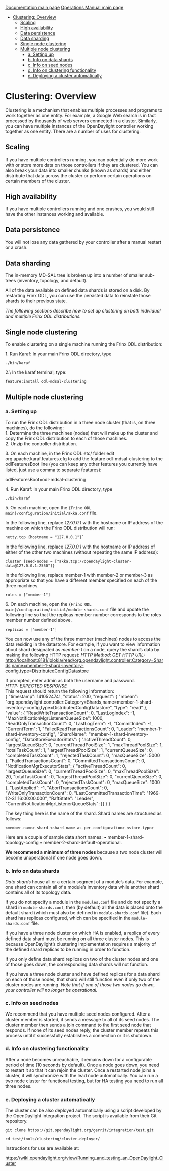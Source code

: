 [Documentation main page](https://frinxio.github.io/Frinx-docs/)
[Operations Manual main page](https://frinxio.github.io/Frinx-docs/FRINX_ODL_Distribution/Boron/operations_manual.html)
<!-- TOC -->

- [Clustering: Overview](#clustering-overview)
    - [Scaling](#scaling)
    - [High availability](#high-availability)
    - [Data persistence](#data-persistence)
    - [Data sharding](#data-sharding)
    - [Single node clustering](#single-node-clustering)
    - [Multiple node clustering](#multiple-node-clustering)
        - [a. Setting up](#a-setting-up)
        - [b. Info on data shards](#b-info-on-data-shards)
        - [c. Info on seed nodes](#c-info-on-seed-nodes)
        - [d. Info on clustering functionality](#d-info-on-clustering-functionality)
        - [e. Deploying a cluster automatically](#e-deploying-a-cluster-automatically)

<!-- /TOC -->
# Clustering: Overview
Clustering is a mechanism that enables multiple processes and programs to work together as one entity. For example, a Google Web search is in fact processed by thousands of web servers connected in a cluster. Similarly, you can have multiple instances of the OpenDaylight controller working together as one entity. There are a number of uses for clustering:

## Scaling  
If you have multiple controllers running, you can potentially do more work with or store more data on those controllers if they are clustered. You can also break your data into smaller chunks (known as shards) and either distribute that data across the cluster or perform certain operations on certain members of the cluster.

## High availability  
If you have multiple controllers running and one crashes, you would still have the other instances working and available.

## Data persistence  
You will not lose any data gathered by your controller after a manual restart or a crash. 

## Data sharding  
The in-memory MD-SAL tree is broken up into a number of smaller sub-trees (inventory, topology, and default).

All of the data available on defined data shards is stored on a disk. By restarting Frinx ODL, you can use the persisted data to reinstate those shards to their previous state.

*The following sections describe how to set up clustering on both individual and multiple Frinx ODL distributions.*

## Single node clustering  
To enable clustering on a single machine running the Frinx ODL distribution:  

1\. Run Karaf: In your main Frinx ODL directory, type  

    ./bin/karaf  

2.\ In the karaf terminal, type:

    feature:install odl-mdsal-clustering

## Multiple node clustering  
### a. Setting up  
To run the Frinx ODL distribution in a three node cluster (that is, on three machines), do the following:  
1\. Determine the three machines (nodes) that will make up the cluster and copy the Frinx ODL distribution to each of those machines.  
2\. Unzip the controller distribution.  
 
3\. On each machine, in the Frinx ODL etc/ folder edit org.apache.karaf.features.cfg to add the feature odl-mdsal-clustering to the odlFeaturesBoot line (you can keep any other features you currently have listed, just use a comma to separate features):

odlFeaturesBoot=odl-mdsal-clustering

4\. Run Karaf: In your main Frinx ODL directory, type

    ./bin/karaf  

5\. On each machine, open the `{Frinx ODL main}/configuration/initial/akka.conf` file.

In the following line, replace *127.0.0.1* with the hostname or IP address of the machine on which the Frinx ODL distribution will run:

    netty.tcp {hostname = "127.0.0.1"}`

In the following line, replace *127.0.0.1* with the hostname or IP address of either of the other two machines (without repeating the same IP address):

    cluster {seed-nodes = ["akka.tcp://opendaylight-cluster-data@127.0.0.1:2550"]}

In the following line, replace member-1 with member-2 or member-3 as appropriate so that you have a different member specified on each of the three machines.  

    roles = ["member-1"]  

6\. On each machine, open the `{Frinx ODL main}/configuration/initial/module-shards.conf` file and update the following line so that the replicas member number corresponds to the roles member number defined above.

    replicas = ["member-1"]

You can now use any of the three member (machines) nodes to access the data residing in the datastore. For example, if you want to view information about shard designated as *member-1* on a node, query the shard’s data by making the following HTTP request: *HTTP Method: GET* *HTTP URL:* <http://localhost:8181/jolokia/read/org.opendaylight.controller:Category=Shards,name=member-1-shard-inventory-config,type=DistributedConfigDatastore>

If prompted, enter admin as both the username and password.  
*HTTP: EXPECTED RESPONSE*  
This request should return the following information:  
{ "timestamp": 1410524741, "status": 200, "request": { "mbean": "org.opendaylight.controller:Category=Shards,name=member-1-shard-inventory-config,type=DistributedConfigDatastore", "type": "read" }, "value": { "ReadWriteTransactionCount": 0, "LastLogIndex": -1, "MaxNotificationMgrListenerQueueSize": 1000, "ReadOnlyTransactionCount": 0, "LastLogTerm": -1, "CommitIndex": -1, "CurrentTerm": 1, "FailedReadTransactionsCount": 0, "Leader": "member-1-shard-inventory-config", "ShardName": "member-1-shard-inventory-config", "DataStoreExecutorStats": { "activeThreadCount": 0, "largestQueueSize": 0, "currentThreadPoolSize": 1, "maxThreadPoolSize": 1, "totalTaskCount": 1, "largestThreadPoolSize": 1, "currentQueueSize": 0, "completedTaskCount": 1, "rejectedTaskCount": 0, "maxQueueSize": 5000 }, "FailedTransactionsCount": 0, "CommittedTransactionsCount": 0, "NotificationMgrExecutorStats": { "activeThreadCount": 0, "largestQueueSize": 0, "currentThreadPoolSize": 0, "maxThreadPoolSize": 20, "totalTaskCount": 0, "largestThreadPoolSize": 0, "currentQueueSize": 0, "completedTaskCount": 0, "rejectedTaskCount": 0, "maxQueueSize": 1000 }, "LastApplied": -1, "AbortTransactionsCount": 0, "WriteOnlyTransactionCount": 0, "LastCommittedTransactionTime": "1969-12-31 16:00:00.000", "RaftState": "Leader", "CurrentNotificationMgrListenerQueueStats": [] } }

The key thing here is the name of the shard. Shard names are structured as follows:

    <member-name>-shard-<shard-name-as-per-configuration>-<store-type>  

Here are a couple of sample data short names: • member-1-shard-topology-config • member-2-shard-default-operational. 

**We recommend a minimum of three nodes** because a two node cluster will become unoperational if one node goes down.

### b. Info on data shards   
*Data shards* house all or a certain segment of a module’s data. For example, one shard can contain all of a module’s inventory data while another shard contains all of its topology data.

If you do not specify a module in the `modules.conf` file and do not specify a shard in `module-shards.conf`, then (by default) all the data is placed onto the default shard (which must also be defined in `module-shards.conf` file). Each shard has replicas configured, which can be specified in the `module-shards.conf` file. 

If you have a three node cluster on which HA is enabled, a replica of every defined data shard must be running on all three cluster nodes. This is because OpenDaylight’s clustering implementation requires a majority of the defined shard replicas to be running in order to function. 

If you only define data shard replicas on two of the cluster nodes and one of those goes down, the corresponding data shards will not function. 

If you have a three node cluster and have defined replicas for a data shard on each of those nodes, that shard will still function even if only two of the cluster nodes are running. *Note that if one of those two nodes go down, your controller will no longer be operational.*

### c. Info on seed nodes  
We recommend that you have multiple seed nodes configured. After a cluster member is started, it sends a message to all of its seed nodes. The cluster member then sends a join command to the first seed node that responds. If none of its seed nodes reply, the cluster member repeats this process until it successfully establishes a connection or it is shutdown.

### d. Info on clustering functionality 
After a node becomes unreachable, it remains down for a configurable period of time (10 seconds by default). Once a node goes down, you need to restart it so that it can rejoin the cluster. Once a restarted node joins a cluster, it will synchronize with the lead node automatically. You can run a two node cluster for functional testing, but for HA testing you need to run all three nodes.

### e. Deploying a cluster automatically  
The cluster can be also deployed automatically using a script developed by the OpenDaylight integration project. The script is available from their Git repository.

    git clone https://git.opendaylight.org/gerrit/integration/test.git

    cd test/tools/clustering/cluster-deployer/

Instructions for use are available at:

<https://wiki.opendaylight.org/view/Running_and_testing_an_OpenDaylight_Cluster>

 [1]: https://nexus.opendaylight.org/content/sites/site/org.opendaylight.docs/master/userguide/manuals/userguide/bk-user-guide/content/_setting_up_clustering_on_an_opendaylight_controller.html
